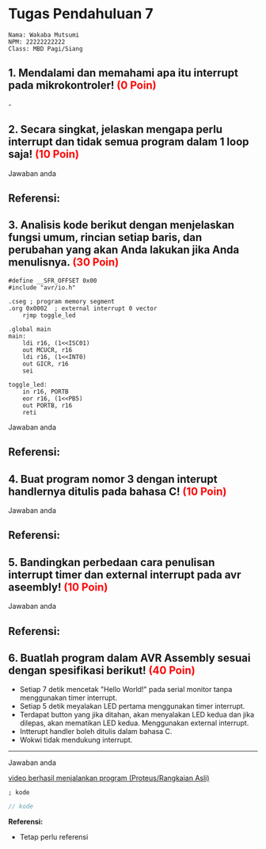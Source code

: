 

# Tugas Pendahuluan 7

```text
Nama: Wakaba Mutsumi
NPM: 22222222222
Class: MBD Pagi/Siang
```

## 1. Mendalami dan memahami apa itu interrupt pada mikrokontroler! <span style="color:red;">(0 Poin)</span>

\-

## 2. Secara singkat, jelaskan mengapa perlu interrupt dan tidak semua program dalam 1 loop saja! <span style="color:red;">(10 Poin)</span>

Jawaban anda

**Referensi:**
- 

## 3. Analisis kode berikut dengan menjelaskan fungsi umum, rincian setiap baris, dan perubahan yang akan Anda lakukan jika Anda menulisnya. <span style="color:red;">(30 Poin)</span>

```avrasm
#define __SFR_OFFSET 0x00
#include "avr/io.h"

.cseg ; program memory segment
.org 0x0002	 ; external interrupt 0 vector
    rjmp toggle_led

.global main
main:
    ldi r16, (1<<ISC01)
    out MCUCR, r16
    ldi r16, (1<<INT0)
    out GICR, r16
    sei

toggle_led:
    in r16, PORTB
    eor r16, (1<<PB5)
    out PORTB, r16
    reti
```

Jawaban anda

**Referensi:**
- 

## 4. Buat program nomor 3 dengan interupt handlernya ditulis pada bahasa C! <span style="color:red;">(10 Poin)</span>

Jawaban anda

**Referensi:**
- 

## 5. Bandingkan perbedaan cara penulisan interrupt timer dan external interrupt pada avr aseembly! <span style="color:red;">(10 Poin)</span>

Jawaban anda

**Referensi:**
-

## 6. Buatlah program dalam AVR Assembly sesuai dengan spesifikasi berikut! <span style="color:red;">(40 Poin)</span>

- Setiap 7 detik mencetak "Hello World!" pada serial monitor tanpa menggunakan timer interrupt.
- Setiap 5 detik meyalakan LED pertama menggunakan timer interrupt.
- Terdapat button yang jika ditahan, akan menyalakan LED kedua dan jika dilepas, akan mematikan LED kedua. Menggunakan external interrupt.
- Intterupt handler boleh ditulis dalam bahasa C. 
- Wokwi tidak mendukung interrupt.

---

Jawaban anda

[video berhasil menjalankan program (Proteus/Rangkaian Asli)](https://www.youtube.com/watch?v=)

```avrasm
; kode
```

```c
// kode
```

**Referensi:**
- Tetap perlu referensi